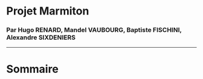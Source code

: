# Projet Marmiton

### Par Hugo RENARD, Mandel VAUBOURG, Baptiste FISCHINI, Alexandre SIXDENIERS

---

# Sommaire

